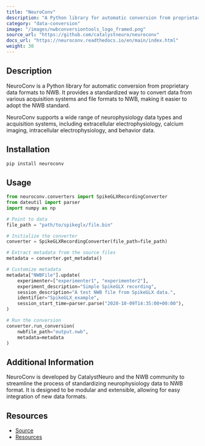 ```yaml
---
title: "NeuroConv"
description: "A Python library for automatic conversion from proprietary data formats to NWB"
category: "data-conversion"
image: "/images/nwbconversiontools_logo_framed.png"
source_url: "https://github.com/catalystneuro/neuroconv"
docs_url: "https://neuroconv.readthedocs.io/en/main/index.html"
weight: 30
---
```


## Description

NeuroConv is a Python library for automatic conversion from proprietary data formats to NWB. It provides a standardized way to convert data from various acquisition systems and file formats to NWB, making it easier to adopt the NWB standard.

NeuroConv supports a wide range of neurophysiology data types and acquisition systems, including extracellular electrophysiology, calcium imaging, intracellular electrophysiology, and behavior data.

## Installation

```bash
pip install neuroconv
```

## Usage

```python
from neuroconv.converters import SpikeGLXRecordingConverter
from dateutil import parser
import numpy as np

# Point to data
file_path = "path/to/spikeglx/file.bin"

# Initialize the converter
converter = SpikeGLXRecordingConverter(file_path=file_path)

# Extract metadata from the source files
metadata = converter.get_metadata()

# Customize metadata
metadata["NWBFile"].update(
    experimenter=["experimenter1", "experimenter2"],
    experiment_description="Simple SpikeGLX recording",
    session_description="A test NWB file from SpikeGLX data.",
    identifier="SpikeGLX_example",
    session_start_time=parser.parse("2020-10-09T14:35:00+00:00"),
)

# Run the conversion
converter.run_conversion(
    nwbfile_path="output.nwb",
    metadata=metadata
)
```

## Additional Information

NeuroConv is developed by CatalystNeuro and the NWB community to streamline the process of standardizing neurophysiology data to NWB format. It is designed to be modular and extensible, allowing for easy integration of new data formats.

## Resources

* [Source](https://github.com/catalystneuro/neuroconv)
* [Resources](https://neuroconv.readthedocs.io/en/main/index.html")
